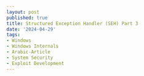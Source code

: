 ```yaml
---
layout: post
published: true
title: Structured Exception Handler (SEH) Part 3
date: '2024-04-29'
tags:
- Windows
- Windows Internals
- Arabic-Article
- System Security
- Exploit Development
---
```

